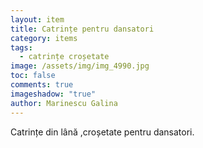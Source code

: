 ```yaml
---
layout: item
title: Catrințe pentru dansatori
category: items
tags:
  - catrințe croșetate
image: /assets/img/img_4990.jpg
toc: false
comments: true
imageshadow: "true"
author: Marinescu Galina
---
```

Catrințe din lână ,croșetate pentru dansatori.